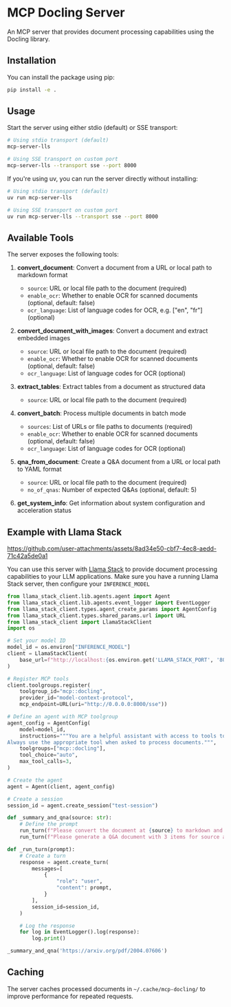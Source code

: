 # MCP Docling Server

An MCP server that provides document processing capabilities using the Docling library.

## Installation

You can install the package using pip:

```bash
pip install -e .
```

## Usage

Start the server using either stdio (default) or SSE transport:

```bash
# Using stdio transport (default)
mcp-server-lls

# Using SSE transport on custom port
mcp-server-lls --transport sse --port 8000
```

If you're using uv, you can run the server directly without installing:

```bash
# Using stdio transport (default)
uv run mcp-server-lls

# Using SSE transport on custom port
uv run mcp-server-lls --transport sse --port 8000
```

## Available Tools

The server exposes the following tools:

1. **convert_document**: Convert a document from a URL or local path to markdown format
   - `source`: URL or local file path to the document (required)
   - `enable_ocr`: Whether to enable OCR for scanned documents (optional, default: false)
   - `ocr_language`: List of language codes for OCR, e.g. ["en", "fr"] (optional)

2. **convert_document_with_images**: Convert a document and extract embedded images
   - `source`: URL or local file path to the document (required)
   - `enable_ocr`: Whether to enable OCR for scanned documents (optional, default: false)
   - `ocr_language`: List of language codes for OCR (optional)

3. **extract_tables**: Extract tables from a document as structured data
   - `source`: URL or local file path to the document (required)

4. **convert_batch**: Process multiple documents in batch mode
   - `sources`: List of URLs or file paths to documents (required)
   - `enable_ocr`: Whether to enable OCR for scanned documents (optional, default: false)
   - `ocr_language`: List of language codes for OCR (optional)

5. **qna_from_document**: Create a Q&A document from a URL or local path to YAML format
   - `source`: URL or local file path to the document (required)
   - `no_of_qnas`: Number of expected Q&As (optional, default: 5)

6. **get_system_info**: Get information about system configuration and acceleration status

## Example with Llama Stack


https://github.com/user-attachments/assets/8ad34e50-cbf7-4ec8-aedd-71c42a5de0a1


You can use this server with [Llama Stack](https://github.com/meta-llama/llama-stack) to provide document processing capabilities to your LLM applications. Make sure you have a running Llama Stack server, then configure your `INFERENCE_MODEL`

```python
from llama_stack_client.lib.agents.agent import Agent
from llama_stack_client.lib.agents.event_logger import EventLogger
from llama_stack_client.types.agent_create_params import AgentConfig
from llama_stack_client.types.shared_params.url import URL
from llama_stack_client import LlamaStackClient
import os

# Set your model ID
model_id = os.environ["INFERENCE_MODEL"]
client = LlamaStackClient(
    base_url=f"http://localhost:{os.environ.get('LLAMA_STACK_PORT', '8080')}"
)

# Register MCP tools
client.toolgroups.register(
    toolgroup_id="mcp::docling",
    provider_id="model-context-protocol",
    mcp_endpoint=URL(uri="http://0.0.0.0:8000/sse"))

# Define an agent with MCP toolgroup
agent_config = AgentConfig(
    model=model_id,
    instructions="""You are a helpful assistant with access to tools to manipulate documents.
Always use the appropriate tool when asked to process documents.""",
    toolgroups=["mcp::docling"],
    tool_choice="auto",
    max_tool_calls=3,
)

# Create the agent
agent = Agent(client, agent_config)

# Create a session
session_id = agent.create_session("test-session")

def _summary_and_qna(source: str):
    # Define the prompt
    run_turn(f"Please convert the document at {source} to markdown and summarize its content.")
    run_turn(f"Please generate a Q&A document with 3 items for source at {source} and display it in YAML format.")

def _run_turn(prompt):
    # Create a turn
    response = agent.create_turn(
        messages=[
            {
                "role": "user",
                "content": prompt,
            }
        ],
        session_id=session_id,
    )

    # Log the response
    for log in EventLogger().log(response):
        log.print()

_summary_and_qna('https://arxiv.org/pdf/2004.07606')
```

## Caching

The server caches processed documents in `~/.cache/mcp-docling/` to improve performance for repeated requests.

